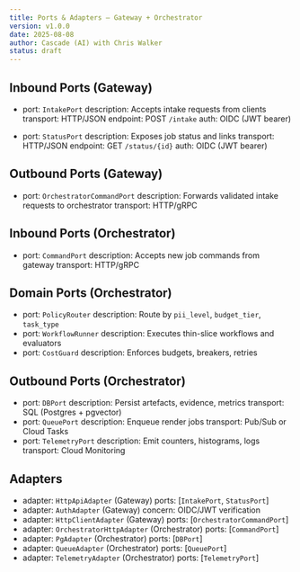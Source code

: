 ```yaml
---
title: Ports & Adapters — Gateway + Orchestrator
version: v1.0.0
date: 2025-08-08
author: Cascade (AI) with Chris Walker
status: draft
---
```


## Inbound Ports (Gateway)

- port: `IntakePort`
  description: Accepts intake requests from clients
  transport: HTTP/JSON
  endpoint: POST `/intake`
  auth: OIDC (JWT bearer)

- port: `StatusPort`
  description: Exposes job status and links
  transport: HTTP/JSON
  endpoint: GET `/status/{id}`
  auth: OIDC (JWT bearer)

## Outbound Ports (Gateway)

- port: `OrchestratorCommandPort`
  description: Forwards validated intake requests to orchestrator
  transport: HTTP/gRPC

## Inbound Ports (Orchestrator)

- port: `CommandPort`
  description: Accepts new job commands from gateway
  transport: HTTP/gRPC

## Domain Ports (Orchestrator)

- port: `PolicyRouter`
  description: Route by `pii_level`, `budget_tier`, `task_type`
- port: `WorkflowRunner`
  description: Executes thin-slice workflows and evaluators
- port: `CostGuard`
  description: Enforces budgets, breakers, retries

## Outbound Ports (Orchestrator)

- port: `DBPort`
  description: Persist artefacts, evidence, metrics
  transport: SQL (Postgres + pgvector)
- port: `QueuePort`
  description: Enqueue render jobs
  transport: Pub/Sub or Cloud Tasks
- port: `TelemetryPort`
  description: Emit counters, histograms, logs
  transport: Cloud Monitoring

## Adapters

- adapter: `HttpApiAdapter` (Gateway)
  ports: [`IntakePort`, `StatusPort`]
- adapter: `AuthAdapter` (Gateway)
  concern: OIDC/JWT verification
- adapter: `HttpClientAdapter` (Gateway)
  ports: [`OrchestratorCommandPort`]
- adapter: `OrchestratorHttpAdapter` (Orchestrator)
  ports: [`CommandPort`]
- adapter: `PgAdapter` (Orchestrator)
  ports: [`DBPort`]
- adapter: `QueueAdapter` (Orchestrator)
  ports: [`QueuePort`]
- adapter: `TelemetryAdapter` (Orchestrator)
  ports: [`TelemetryPort`]

